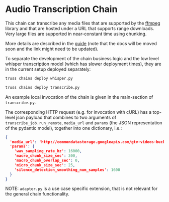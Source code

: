# Audio Transcription Chain

This chain can transcribe any media files that are supported by the
[ffmpeg](https://ffmpeg.org/) library and that are hosted under a URL that
supports range downloads. Very large files are supported in near-constant time
using chunking.

More details are described in the
[guide](https://truss.baseten.co/chains/example-transcribe) (note that the docs
will be moved soon and the link might need to be updated).

To separate the development of the chain business logic and the low level
whisper transcription model (which has slower deployment times), they are in
the current setup deployed separately:

```bash
truss chains deploy whisper.py
```

```bash
truss chains deploy transcribe.py
```

An example local invocation of the chain is given in the main-section of
`transcribe.py`.

The corresponding HTTP request (e.g. for invocation with cURL) has a top-level
json payload that combines to two arguments of `transcribe_job.run_remote`,
`media_url` and `params` (the JSON representation
of the pydantic model), together into one dictionary, i.e.:

```json
{
  'media_url': 'http://commondatastorage.googleapis.com/gtv-videos-bucket/sample/TearsOfSteel.mp4',
  'params': {
    'wav_sampling_rate_hz': 16000,
    'macro_chunk_size_sec': 300,
    'macro_chunk_overlap_sec': 0,
    'micro_chunk_size_sec': 25,
    'silence_detection_smoothing_num_samples': 1600
  }
}
```

NOTE: `adapter.py` is a use case specific extension, that is not relevant for
the general chain functionality.
